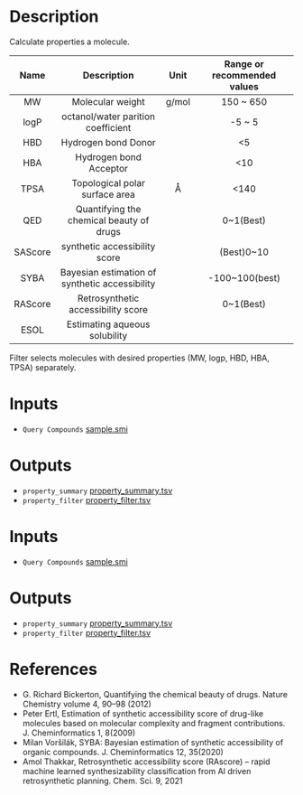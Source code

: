 <!-- @format -->

# Description

Calculate properties a molecule.

|  Name   |                  Description                   | Unit  | Range or recommended values |
| :-----: | :--------------------------------------------: | :---: | :-------------------------: |
|   MW    |                Molecular weight                | g/mol |          150 ~ 650          |
|  logP   |       octanol/water parition coefficient       |       |           -5 ~ 5            |
|   HBD   |              Hydrogen bond Donor               |       |             <5              |
|   HBA   |             Hydrogen bond Acceptor             |       |             <10             |
|  TPSA   |         Topological polar surface area         |   Å   |            <140             |
|   QED   |    Quantifying the chemical beauty of drugs    |       |          0~1(Best)          |
| SAScore |         synthetic accessibility score          |       |         (Best)0~10          |
|  SYBA   | Bayesian estimation of synthetic accessibility |       |       -100~100(best)        |
| RAScore |       Retrosynthetic accessibility score       |       |          0~1(Best)          |
|  ESOL   |         Estimating aqueous solubility          |       |                             |

Filter selects molecules with desired properties (MW, logp, HBD, HBA, TPSA) separately.

# Inputs

- `Query Compounds` [sample.smi](https://openapi.ad3.io/media/apps/property/examples/input/sample.smi)

# Outputs

- `property_summary` [property_summary.tsv](https://openapi.ad3.io/media/apps/property/examples/output/property_summary.tsv)
- `property_filter` [property_filter.tsv](https://openapi.ad3.io/media/apps/property/examples/output/property_filter.tsv)

# Inputs

- `Query Compounds` [sample.smi](https://openapi.ad3.io/media/apps/property/examples/input/sample.smi)

# Outputs

- `property_summary` [property_summary.tsv](https://openapi.ad3.io/media/apps/property/examples/output/property_summary.tsv)
- `property_filter` [property_filter.tsv](https://openapi.ad3.io/media/apps/property/examples/output/property_filter.tsv)

# References

- G. Richard Bickerton, Quantifying the chemical beauty of drugs. Nature Chemistry volume 4, 90–98 (2012)
- Peter Ertl, Estimation of synthetic accessibility score of drug-like molecules based on molecular complexity and fragment contributions. J. Cheminformatics 1, 8(2009)
- Milan Voršilák, SYBA: Bayesian estimation of synthetic accessibility of organic compounds. J. Cheminformatics 12, 35(2020)
- Amol Thakkar, Retrosynthetic accessibility score (RAscore) – rapid machine learned synthesizability classification from AI driven retrosynthetic planning. Chem. Sci. 9, 2021
